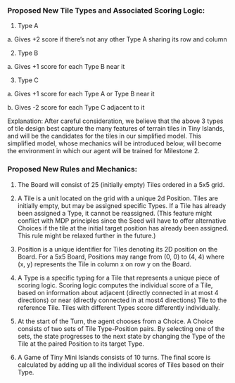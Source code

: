 ### Proposed New Tile Types and Associated Scoring Logic:

1. Type A

a. Gives +2 score if there’s not any other Type A sharing its row and column

2. Type B

a. Gives +1 score for each Type B near it

3. Type C

a. Gives +1 score for each Type A or Type B near it

b. Gives -2 score for each Type C adjacent to it

Explanation: After careful consideration, we believe that the above 3 types of tile design best
capture the many features of terrain tiles in Tiny Islands, and will be the candidates for the tiles
in our simplified model. This simplified model, whose mechanics will be introduced below, will
become the environment in which our agent will be trained for Milestone 2.

### Proposed New Rules and Mechanics:

1. The Board will consist of 25 (initially empty) Tiles ordered in a 5x5 grid.

2. A Tile is a unit located on the grid with a unique 2d Position. Tiles are initially empty,
but may be assigned specific Types. If a Tile has already been assigned a Type, it cannot
be reassigned. (This feature might conflict with MDP principles since the Seed will have
to offer alternative Choices if the tile at the initial target position has already been
assigned. This rule might be relaxed further in the future.)

3. Position is a unique identifier for Tiles denoting its 2D position on the Board. For a 5x5
Board, Positions may range from (0, 0) to (4, 4) where (x, y) represents the Tile in
column x on row y on the Board.

4. A Type is a specific typing for a Tile that represents a unique piece of scoring logic.
Scoring logic computes the individual score of a Tile, based on information about
adjacent (directly connected in at most 4 directions) or near (directly connected in at most4 directions) Tile to the reference Tile. Tiles with different Types score differently
individually.

5. At the start of the Turn, the agent chooses from a Choice. A Choice consists of two sets
of Tile Type-Position pairs. By selecting one of the sets, the state progresses to the next
state by changing the Type of the Tile at the paired Position to its target Type.

6. A Game of Tiny Mini Islands consists of 10 turns. The final score is calculated by adding
up all the individual scores of Tiles based on their Type.